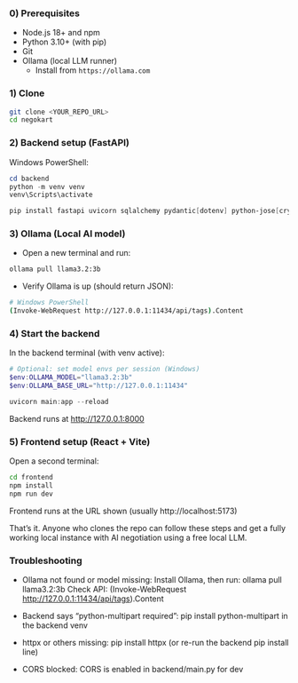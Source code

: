 ### 0) Prerequisites
- Node.js 18+ and npm
- Python 3.10+ (with pip)
- Git
- Ollama (local LLM runner)
  - Install from `https://ollama.com`

### 1) Clone
```bash
git clone <YOUR_REPO_URL>
cd negokart
```

### 2) Backend setup (FastAPI)
Windows PowerShell:
```powershell
cd backend
python -m venv venv
venv\Scripts\activate

pip install fastapi uvicorn sqlalchemy pydantic[dotenv] python-jose[cryptography] passlib[bcrypt] httpx python-multipart
```

### 3) Ollama (Local AI model)
- Open a new terminal and run:
```bash
ollama pull llama3.2:3b
```
- Verify Ollama is up (should return JSON):
```bash
# Windows PowerShell
(Invoke-WebRequest http://127.0.0.1:11434/api/tags).Content
```

### 4) Start the backend
In the backend terminal (with venv active):
```powershell
# Optional: set model envs per session (Windows)
$env:OLLAMA_MODEL="llama3.2:3b"
$env:OLLAMA_BASE_URL="http://127.0.0.1:11434"

uvicorn main:app --reload
```

Backend runs at http://127.0.0.1:8000

### 5) Frontend setup (React + Vite)
Open a second terminal:
```bash
cd frontend
npm install
npm run dev
```
Frontend runs at the URL shown (usually http://localhost:5173)


That’s it. Anyone who clones the repo can follow these steps and get a fully working local instance with AI negotiation using a free local LLM.


### Troubleshooting
- Ollama not found or model missing:
  Install Ollama, then run: ollama pull llama3.2:3b
  Check API: (Invoke-WebRequest http://127.0.0.1:11434/api/tags).Content

- Backend says “python-multipart required”:
  pip install python-multipart in the backend venv

- httpx or others missing:
  pip install httpx (or re-run the backend pip install line)

- CORS blocked:
  CORS is enabled in backend/main.py for dev
